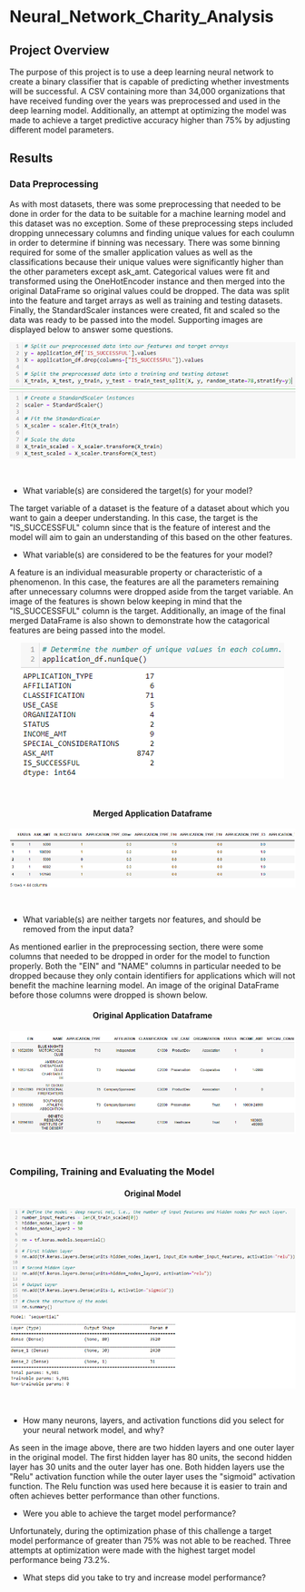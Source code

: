 # Neural_Network_Charity_Analysis
## Project Overview
The purpose of this project is to use a deep learning neural network to create a binary classifier
that is capable of predicting whether investments will be successful. A CSV containing more than 
34,000 organizations that have received funding over the years was preprocessed and used in the 
deep learning model. Additionally, an attempt at optimizing the model was made to achieve a target 
predictive accuracy higher than 75% by adjusting different model parameters. 

## Results
### Data Preprocessing 
As with most datasets, there was some preprocessing that needed to be done in order for the data
to be suitable for a machine learning model and this dataset was no exception. Some of these 
preprocessing steps included dropping unnecessary columns and finding unique values for each
coulumn in order to determine if binning was necessary. There was some binning required for 
some of the smaller application values as well as the classifications because their unique 
values were significantly higher than the other parameters except ask_amt. Categorical values
were fit and transformed using the OneHotEncoder instance and then merged into the original 
DataFrame so original values could be dropped. The data was split into the feature and target
arrays as well as training and testing datasets. Finally, the StandardScaler instances were 
created, fit and scaled so the data was ready to be passed into the model. Supporting images 
are displayed below to answer some questions.<br>

<p align="center">
    <img src= "https://github.com/Bropell/Neural_Network_Charity_Analysis/blob/main/Resources/Targets%20and%20Features.png"/>
</p><br>

- What variable(s) are considered the target(s) for your model?<br>

The target variable of a dataset is the feature of a dataset about which you want to gain a deeper
understanding. In this case, the target is the "IS_SUCCESSFUL" column since that is the feature of
interest and the model will aim to gain an understanding of this based on the other features. 

- What variable(s) are considered to be the features for your model?<br>

A feature is an individual measurable property or characteristic of a phenomenon. In this case, the 
features are all the parameters remaining after unnecessary columns were dropped aside from the target
variable. An image of the features is shown below keeping in mind that the "IS_SUCCESSFUL" column is 
the target. Additionally, an image of the final merged DataFrame is also shown to demonstrate how the
catagorical features are being passed into the model.<br>

<p align="center">
    <img src= "https://github.com/Bropell/Neural_Network_Charity_Analysis/blob/main/Resources/Features.png"/>
</p><br>

<h4 align="center">Merged Application Dataframe</h4>
<p align="center">
    <img src= "https://github.com/Bropell/Neural_Network_Charity_Analysis/blob/main/Resources/application_df.png"/>
</p><br>

- What variable(s) are neither targets nor features, and should be removed from the input data?<br>

As mentioned earlier in the preprocessing section, there were some columns that needed to be dropped in order
for the model to function properly. Both the "EIN" and "NAME" columns in particular needed to be dropped because
they only contain identifiers for applications which will not benefit the machine learning model. An image of the
original DataFrame before those columns were dropped is shown below.<br>

<h4 align="center">Original Application Dataframe</h4>
<p align="center">
    <img src= "https://github.com/Bropell/Neural_Network_Charity_Analysis/blob/main/Resources/application_df_original.png"/>
</p><br>

### Compiling, Training and Evaluating the Model

<h4 align="center">Original Model</h4>
<p align="center">
    <img src= "https://github.com/Bropell/Neural_Network_Charity_Analysis/blob/main/Resources/Original%20Model.png"/>
</p><br>

- How many neurons, layers, and activation functions did you select for your neural network model, and why?<br>

As seen in the image above, there are two hidden layers and one outer layer in the original model. The first hidden
layer has 80 units, the second hidden layer has 30 units and the outer layer has one. Both hidden layers use the 
"Relu" activation function while the outer layer uses the "sigmoid" activation function. The Relu function was used
here because it is easier to train and often achieves better performance than other functions.<br>

- Were you able to achieve the target model performance?<br>

Unfortunately, during the optimization phase of this challenge a target model performance of greater than 75% was 
not able to be reached. Three attempts at optimization were made with the highest target model performance being
73.2%.<br>

- What steps did you take to try and increase model performance?<br>